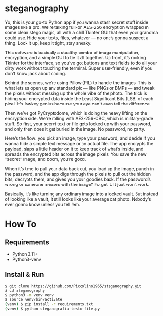 # steganography
Yo, this is your go-to Python app if you wanna stash secret stuff inside images like a pro. We’re talking full-on AES-256 encryption wrapped in some clean stego magic, all with a chill Tkinter GUI that even your grandma could use. Hide your texts, files, whatever — no one’s gonna suspect a thing. Lock it up, keep it tight, stay sneaky.

This software is basically a stealthy combo of image manipulation, encryption, and a simple GUI to tie it all together. Up front, it’s rocking Tkinter for the interface, so you’ve got buttons and text fields to do all your dirty work without touching the terminal. Super user-friendly, even if you don’t know jack about coding.

Behind the scenes, we’re using Pillow (PIL) to handle the images. This is what lets us open up any standard pic — like PNGs or BMPs — and tweak the pixels without messing up the whole vibe of the photo. The trick is hiding your encrypted data inside the Least Significant Bits (LSB) of each pixel. It's lowkey genius because your eye can't even tell the difference.

Then we’ve got PyCryptodome, which is doing the heavy lifting on the encryption side. We're rolling with AES-256-CBC, which is military-grade stuff. So first, your secret text or file gets locked up with your password, and only then does it get buried in the image. No password, no party.

Here’s the flow: you pick an image, type your password, and decide if you wanna hide a simple text message or an actual file. The app encrypts the payload, slaps a little header on it to keep track of what’s inside, and spreads the encrypted bits across the image pixels. You save the new "secret" image, and boom, you’re good.

When it’s time to pull your data back out, you load up the image, punch in the password, and the app digs through the pixels to pull out the hidden bits, decrypts them, and gives you your goodies back. If the password’s wrong or someone messes with the image? Forget it. It just won’t work.

Basically, it’s like turning any ordinary image into a locked vault. But instead of looking like a vault, it still looks like your average cat photo. Nobody’s ever gonna know unless you tell ‘em.

# How To
## Requirements
- Python 3.11+
- Python3-venv

## Install & Run

```bash
$ git clone https://github.com/Piccolino1965/steganography.git
$ cd steganography
$ python3 -m venv venv
$ source venv/bin/activate
(venv) $ pip install -r requirements.txt
(venv) $ python steganografia-testo-file.py
```